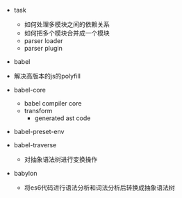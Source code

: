 - task
  - 如何处理多模块之间的依赖关系
  - 如何把多个模块合并成一个模块
  - parser loader
  - parser plugin

- babel 
 - 解决高版本的js的polyfill
- babel-core
  - babel compiler core
  - transform
    - generated ast code
- babel-preset-env

- babel-traverse
  - 对抽象语法树进行变换操作
- babylon
  - 将es6代码进行语法分析和词法分析后转换成抽象语法树